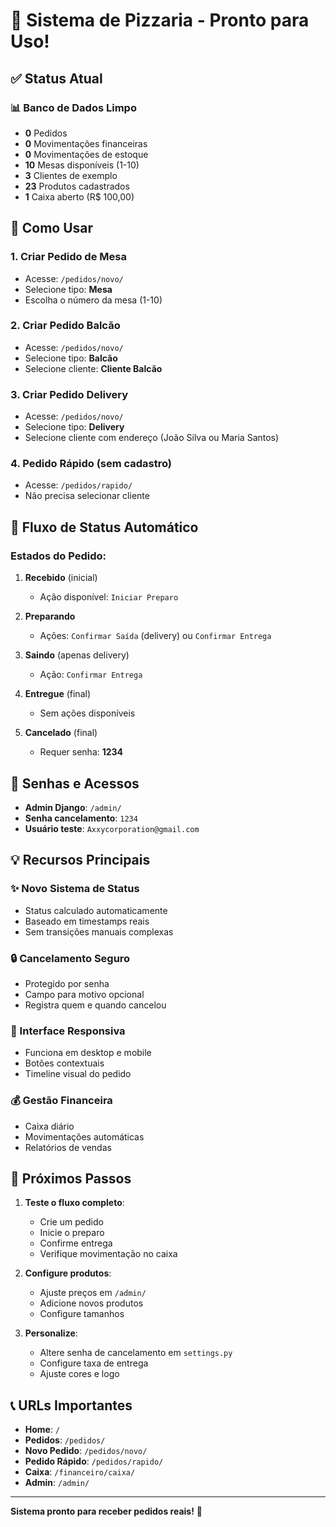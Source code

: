 # 🎯 Sistema de Pizzaria - Pronto para Uso!

## ✅ Status Atual

### 📊 Banco de Dados Limpo
- **0** Pedidos
- **0** Movimentações financeiras
- **0** Movimentações de estoque
- **10** Mesas disponíveis (1-10)
- **3** Clientes de exemplo
- **23** Produtos cadastrados
- **1** Caixa aberto (R$ 100,00)

## 🚀 Como Usar

### 1. Criar Pedido de Mesa
- Acesse: `/pedidos/novo/`
- Selecione tipo: **Mesa**
- Escolha o número da mesa (1-10)

### 2. Criar Pedido Balcão
- Acesse: `/pedidos/novo/`
- Selecione tipo: **Balcão**
- Selecione cliente: **Cliente Balcão**

### 3. Criar Pedido Delivery
- Acesse: `/pedidos/novo/`
- Selecione tipo: **Delivery**
- Selecione cliente com endereço (João Silva ou Maria Santos)

### 4. Pedido Rápido (sem cadastro)
- Acesse: `/pedidos/rapido/`
- Não precisa selecionar cliente

## 📝 Fluxo de Status Automático

### Estados do Pedido:
1. **Recebido** (inicial)
   - Ação disponível: `Iniciar Preparo`

2. **Preparando** 
   - Ações: `Confirmar Saída` (delivery) ou `Confirmar Entrega`

3. **Saindo** (apenas delivery)
   - Ação: `Confirmar Entrega`

4. **Entregue** (final)
   - Sem ações disponíveis

5. **Cancelado** (final)
   - Requer senha: **1234**

## 🔐 Senhas e Acessos

- **Admin Django**: `/admin/`
- **Senha cancelamento**: `1234`
- **Usuário teste**: `Axxycorporation@gmail.com`

## 💡 Recursos Principais

### ✨ Novo Sistema de Status
- Status calculado automaticamente
- Baseado em timestamps reais
- Sem transições manuais complexas

### 🔒 Cancelamento Seguro
- Protegido por senha
- Campo para motivo opcional
- Registra quem e quando cancelou

### 📱 Interface Responsiva
- Funciona em desktop e mobile
- Botões contextuais
- Timeline visual do pedido

### 💰 Gestão Financeira
- Caixa diário
- Movimentações automáticas
- Relatórios de vendas

## 🎨 Próximos Passos

1. **Teste o fluxo completo**:
   - Crie um pedido
   - Inicie o preparo
   - Confirme entrega
   - Verifique movimentação no caixa

2. **Configure produtos**:
   - Ajuste preços em `/admin/`
   - Adicione novos produtos
   - Configure tamanhos

3. **Personalize**:
   - Altere senha de cancelamento em `settings.py`
   - Configure taxa de entrega
   - Ajuste cores e logo

## 📞 URLs Importantes

- **Home**: `/`
- **Pedidos**: `/pedidos/`
- **Novo Pedido**: `/pedidos/novo/`
- **Pedido Rápido**: `/pedidos/rapido/`
- **Caixa**: `/financeiro/caixa/`
- **Admin**: `/admin/`

---

**Sistema pronto para receber pedidos reais!** 🍕